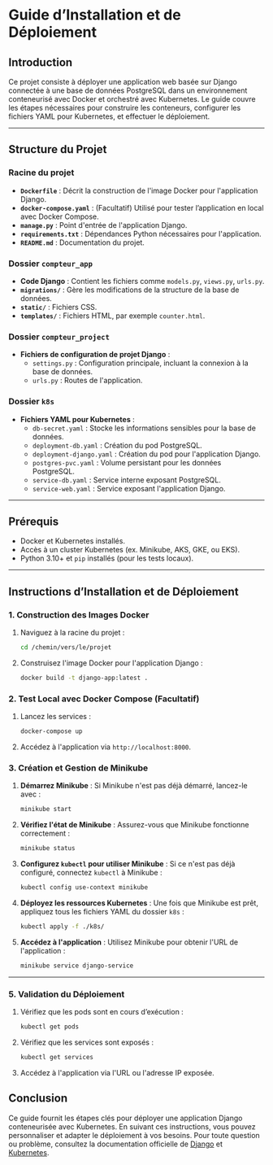 
# Guide d’Installation et de Déploiement

## Introduction
Ce projet consiste à déployer une application web basée sur Django connectée à une base de données PostgreSQL dans un environnement conteneurisé avec Docker et orchestré avec Kubernetes. Le guide couvre les étapes nécessaires pour construire les conteneurs, configurer les fichiers YAML pour Kubernetes, et effectuer le déploiement.

---

## Structure du Projet

### Racine du projet
- **`Dockerfile`** : Décrit la construction de l'image Docker pour l'application Django.
- **`docker-compose.yaml`** : (Facultatif) Utilisé pour tester l’application en local avec Docker Compose.
- **`manage.py`** : Point d'entrée de l'application Django.
- **`requirements.txt`** : Dépendances Python nécessaires pour l'application.
- **`README.md`** : Documentation du projet.

### Dossier `compteur_app`
- **Code Django** : Contient les fichiers comme `models.py`, `views.py`, `urls.py`.
- **`migrations/`** : Gère les modifications de la structure de la base de données.
- **`static/`** : Fichiers CSS.
- **`templates/`** : Fichiers HTML, par exemple `counter.html`.

### Dossier `compteur_project`
- **Fichiers de configuration de projet Django** :
  - `settings.py` : Configuration principale, incluant la connexion à la base de données.
  - `urls.py` : Routes de l'application.

### Dossier `k8s`
- **Fichiers YAML pour Kubernetes** :
  - `db-secret.yaml` : Stocke les informations sensibles pour la base de données.
  - `deployment-db.yaml` : Création du pod PostgreSQL.
  - `deployment-django.yaml` : Création du pod pour l'application Django.
  - `postgres-pvc.yaml` : Volume persistant pour les données PostgreSQL.
  - `service-db.yaml` : Service interne exposant PostgreSQL.
  - `service-web.yaml` : Service exposant l'application Django.

---

## Prérequis
- Docker et Kubernetes installés.
- Accès à un cluster Kubernetes (ex. Minikube, AKS, GKE, ou EKS).
- Python 3.10+ et `pip` installés (pour les tests locaux).

---

## Instructions d’Installation et de Déploiement

### 1. Construction des Images Docker
1. Naviguez à la racine du projet :
   ```bash
   cd /chemin/vers/le/projet
   ```
2. Construisez l'image Docker pour l'application Django :
   ```bash
   docker build -t django-app:latest .
   ```

### 2. Test Local avec Docker Compose (Facultatif)
1. Lancez les services :
   ```bash
   docker-compose up
   ```
2. Accédez à l'application via `http://localhost:8000`.

### 3. Création et Gestion de Minikube
1. **Démarrez Minikube** :
   Si Minikube n'est pas déjà démarré, lancez-le avec :
   ```bash
   minikube start
   ```

2. **Vérifiez l'état de Minikube** :
   Assurez-vous que Minikube fonctionne correctement :
   ```bash
   minikube status
   ```

3. **Configurez `kubectl` pour utiliser Minikube** :
   Si ce n'est pas déjà configuré, connectez `kubectl` à Minikube :
   ```bash
   kubectl config use-context minikube
   ```

4. **Déployez les ressources Kubernetes** :
   Une fois que Minikube est prêt, appliquez tous les fichiers YAML du dossier `k8s` :
   ```bash
   kubectl apply -f ./k8s/
   ```

5. **Accédez à l'application** :
   Utilisez Minikube pour obtenir l'URL de l'application :
   ```bash
   minikube service django-service
   ```

---

### 5. Validation du Déploiement
1. Vérifiez que les pods sont en cours d’exécution :
   ```bash
   kubectl get pods
   ```
2. Vérifiez que les services sont exposés :
   ```bash
   kubectl get services
   ```
3. Accédez à l'application via l'URL ou l'adresse IP exposée.



## Conclusion
Ce guide fournit les étapes clés pour déployer une application Django conteneurisée avec Kubernetes. En suivant ces instructions, vous pouvez personnaliser et adapter le déploiement à vos besoins. Pour toute question ou problème, consultez la documentation officielle de [Django](https://docs.djangoproject.com/) et [Kubernetes](https://kubernetes.io/).
